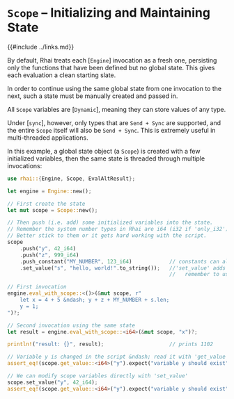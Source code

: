 `Scope` &ndash; Initializing and Maintaining State
=================================================

{{#include ../links.md}}

By default, Rhai treats each [`Engine`] invocation as a fresh one, persisting only the functions that have been defined
but no global state. This gives each evaluation a clean starting slate.

In order to continue using the same global state from one invocation to the next,
such a state must be manually created and passed in.

All `Scope` variables are [`Dynamic`], meaning they can store values of any type.

Under [`sync`], however, only types that are `Send + Sync` are supported, and the entire `Scope` itself
will also be `Send + Sync`. This is extremely useful in multi-threaded applications.

In this example, a global state object (a `Scope`) is created with a few initialized variables,
then the same state is threaded through multiple invocations:

```rust
use rhai::{Engine, Scope, EvalAltResult};

let engine = Engine::new();

// First create the state
let mut scope = Scope::new();

// Then push (i.e. add) some initialized variables into the state.
// Remember the system number types in Rhai are i64 (i32 if 'only_i32') ond f64.
// Better stick to them or it gets hard working with the script.
scope
    .push("y", 42_i64)
    .push("z", 999_i64)
    .push_constant("MY_NUMBER", 123_i64)            // constants can also be added
    .set_value("s", "hello, world!".to_string());   //'set_value' adds a variable when one doesn't exist
                                                    //   remember to use 'String', not '&str'

// First invocation
engine.eval_with_scope::<()>(&mut scope, r"
    let x = 4 + 5 &ndash; y + z + MY_NUMBER + s.len;
    y = 1;
")?;

// Second invocation using the same state
let result = engine.eval_with_scope::<i64>(&mut scope, "x")?;

println!("result: {}", result);                     // prints 1102

// Variable y is changed in the script &ndash; read it with 'get_value'
assert_eq!(scope.get_value::<i64>("y").expect("variable y should exist"), 1);

// We can modify scope variables directly with 'set_value'
scope.set_value("y", 42_i64);
assert_eq!(scope.get_value::<i64>("y").expect("variable y should exist"), 42);
```
